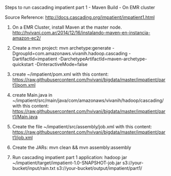 Steps to run cascading impatient part 1 - Maven Build - On EMR cluster

Source Reference:
http://docs.cascading.org/impatient/impatient1.html


1) On a EMR Cluster, install Maven at the master node.
http://hvivani.com.ar/2014/12/16/instalando-maven-en-instancia-amazon-ec2/

2) Create a mvn project:
mvn archetype:generate -DgroupId=com.amazonaws.vivanih.hadoop.cascading -DartifactId=impatient -DarchetypeArtifactId=maven-archetype-quickstart -DinteractiveMode=false

3) create ~/impatient/pom.xml with this content:
https://raw.githubusercontent.com/hvivani/bigdata/master/impatient/part1/pom.xml

4) create Main.java in ~/impatient/src/main/java/com/amazonaws/vivanih/hadoop/cascading/ with this content:
https://raw.githubusercontent.com/hvivani/bigdata/master/impatient/part1/Main.java

5) Create the file ~/impatient/src/assembly/job.xml with this content:
https://raw.githubusercontent.com/hvivani/bigdata/master/impatient/part1/job.xml

6) Create the JARs:
mvn clean && mvn assembly:assembly

7) Run cascading impatient part 1 application:
hadoop jar ~/impatient/target/impatient-1.0-SNAPSHOT-job.jar s3://your-bucket/input/rain.txt s3://your-bucket/output/impatient/part1/
